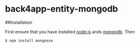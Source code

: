 # back4app-entity-mongodb

##Installation

First ensure that you have installed [node.js](https://nodejs.org/en/) ands
[mongodb](https://www.mongodb.org/downloads). Then

```
$ npm install mongoose
```